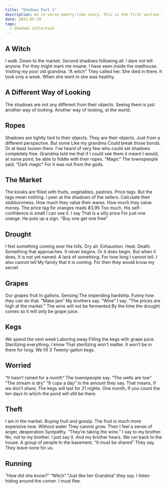 ```yaml
---
title: "Shadows Part 1"
description: An in-verse poetry-like story. This is the first section, which in my opinion is quite bad.
date: 2023-05-29
tags:
  - Shadows Collection
---
```

## A Witch
I walk.
Down to the market.
Second shadows
following all.
I dare not tell anyone.
For they might mark me insane.
I have seen
inside the madhouse.
Visiting my poor old grandma.
“A witch”
They called her.
She died in there.
It took only a week.
When she went in
she was healthy.

## A Different Way of Looking
The shadows
are not any different
from their objects.
Seeing them
is just another way of looking.
Another way of looking,
at the world.


## Ropes
Shadows
are tightly tied to their objects.
They are their objects.
Just from a different perspective.
But some
Like my grandma
Could break those bonds.
Or at least loosen them.
I’ve heard of very few who could set shadows
completely free.
Grandma told me
that if I could see them
it meant I would,
at some point,
be able to fiddle with their ropes.
“Magic”
The townspeople said.
“Dark magic”
For it was not from the gods.

## The Market
The kiosks
are filled with fruits,
vegetables,
pastries.
Price tags.
But the tags
mean nothing.
I peer at the shadows
of the sellers.
Calculate their stubbornness.
How much they value their wares.
How much they value money.
The price tag for oranges reads
₴3.95
Too much.
His self-confidence is small
I can see it.
I say
That is a silly price
For just one orange.
He puts up a sign.
“Buy one get one free”

## Drought
I feel something coming over the hills.
Dry air.
Exhaustion.
Heat.
Death.
Something that approaches.
It never begins.
Or it does begin.
But when it does,
It is not yet named.
A lack of something.
For how long
I cannot tell.
I also cannot tell
My family
that it is coming.
For then they would know
my secret

## Grapes
Our grapes fruit
In gallons.
Sensing
The impending hardship.
Funny how they can do that.
“Make jam”
My brothers say.
“Wine”
I say.
“The prices are high at the market.”
The wine will not
 be fermented
By the time the drought comes
so it will only be grape juice.

## Kegs
We spend the next week
Laboring away
Filling the kegs with grape juice.
Sterilizing everything.
I know
That sterilizing won’t matter.
It won’t be in there for long.
We fill 3
Twenty-gallon kegs.

## Worried
“It hasn’t rained for a month”
The townspeople say.
“The wells are low”
“The stream is dry”
“9 cups a day”
Is the amount they say.
That means,
If we don’t share,
The kegs will last
for 21 nights.
One month,
If you count the ten days
In which the pond
will still be there.

## Theft
I am in the market.
Buying fruit
and gossip.
The fruit is much more expensive now.
Without water
They cannot grow.
Then I feel a sense
of anger,
desperation
Sympathy.
“They’re taking the wine.”
I say to my brother.
No, not to my brother.
I just say it.
And my brother hears.
We run back
to the house.
A group of people
In the basement.
“It must be shared”
They say. 
They leave none for us.

## Running
“How did she know?”
“Witch”
“Just like her Grandma”
they say.
I listen
hiding around the corner.
I must flee.